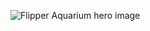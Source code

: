 ![Flipper Aquarium hero image](https://user-images.githubusercontent.com/8518150/176342437-1c7462a0-801d-4d13-aeb6-d344aef2b30f.png)
